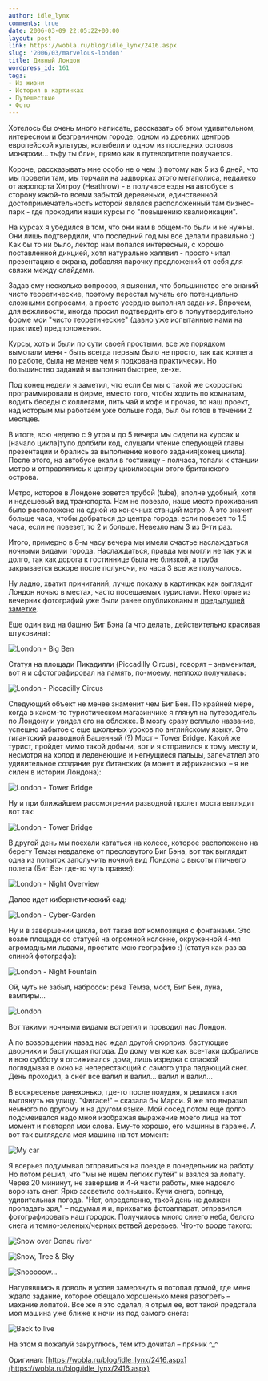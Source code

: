 ```yaml
---
author: idle_lynx
comments: true
date: 2006-03-09 22:05:22+00:00
layout: post
link: https://wobla.ru/blog/idle_lynx/2416.aspx
slug: '2006/03/marvelous-london'
title: Дивный Лондон
wordpress_id: 161
tags:
- Из жизни
- История в картинках
- Путешествие
- Фото
---
```


Хотелось бы очень много написать, рассказать об этом удивительном, интересном и безграничном городе, одном из древних центров европейской культуры, колыбели и одном из последних остовов монархии... тьфу ты блин, прямо как в путеводителе получается.

Короче, рассказывать мне особо не о чем :) потому как 5 из 6 дней, что мы провели там, мы торчали на задворках этого мегаполиса, недалеко от аэропорта Хитроу (Heathrow) - в получасе езды на автобусе в сторону какой-то всеми забытой деревеньки, единственной достопримечательность которой являлся расположенный там бизнес-парк - где проходили наши курсы по "повышению квалификации".

На курсах я убедился в том, что они нам в общем-то были и не нужны. Они лишь подтвердили, что последний год мы все делали правильно :) Как бы то ни было, лектор нам попался интересный, с хорошо поставленной дикцией, хотя натурально халявил - просто читал презентацию с экрана, добавляя парочку предложений от себя для связки между слайдами.

Задав ему несколько вопросов, я выяснил, что большинство его знаний чисто теоретические, поэтому перестал мучать его потенциально сложными вопросами, а просто усердно выполнял задания. Впрочем, для вежливости, иногда просил подтвердить его в полуутвердительно форме мои "чисто теоретические" (давно уже испытанные нами на практике) предположения.

Курсы, хоть и были по сути своей простыми, все же порядком вымотали меня - быть всегда первым было не просто, так как коллега по работе, была не менее чем я подкована практически. Но большинство заданий я выполнял быстрее, хе-хе.

Под конец недели я заметил, что если бы мы с такой же скоростью программировали в фирме, вместо того, чтобы ходить по комнатам, водить беседы с коллегами, пить чай и кофе и прочая, то наш проект, над которым мы работаем уже больше года, был бы готов в течении 2 месяцев.

В итоге, всю неделю с 9 утра и до 5 вечера мы сидели на курсах и [начало цикла]тупо долбили код, слушали чтение следующей главы презентации и брались за выполнение нового задания[конец цикла]. После этого, на автобусе ехали в гостиницу - полчаса, топали к станции метро и отправлялись к центру цивилизации этого британского острова.

Метро, которое в Лондоне зовется трубой (tube), вполне удобный, хотя и недешевый вид транспорта. Нам не повезло, наше место проживания было расположено на одной из конечных станций метро. А это значит больше часа, чтобы добраться до центра города: если повезет то 1.5 часа, если не повезет, то 2 и больше. Невезло нам 3 из 6-ти раз.

Итого, примерно в 8-м часу вечера мы имели счастье наслаждаться ночными видами города. Наслаждаться, правда мы могли не так уж и долго, так как дорога к гостиннице была не близкой, а труба закрывается вскоре после полуночи, но часа 3 все же получалось.

Ну ладно, хватит причитаний, лучше покажу в картинках как выглядит Лондон ночью в местах, часто посещаемых туристами. Некоторые из вечерних фотографий уже были ранее опубликованы в [предыдущей заметке](/2006/02/london).

Еще один вид на башню Биг Бэна (а что делать, действительно красивая штуковина):

![London - Big Ben](images/2007/05/d17ebcd3-43a8-404a-bd30-f1da8db535db.jpg)

Статуя на площади Пикадилли (Piccadilly Circus), говорят – знаменитая, вот я и сфотографировал на память, по-моему, неплохо получилась:

![London - Piccadilly Circus](images/2007/05/74f40059-cd27-4183-b27f-de3897b6974d.jpg)

Следующий объект не менее знаменит чем Биг Бен. По крайней мере, когда в каком-то туристическом магазинчике я глянул на путеводитель по Лондону и увидел его на обложке. В мозгу сразу всплыло название, успешно забытое с еще школьных уроков по английскому языку. Это гигантский разводной Башенный (?) Мост – Tower Bridge. Какой же турист, пройдет мимо такой добычи, вот и я отправился к тому месту и, несмотря на холод и леденеющие и негнущиеся пальцы, запечатлел это удивительное создание рук битанских (а может и африканских – я не силен в истории Лондона):

![London - Tower Bridge](images/2007/05/c3292423-9b28-46f2-9f3c-a88f7510b342.jpg)

Ну и при ближайшем рассмотрении разводной пролет моста выглядит вот так:

![London - Tower Bridge](images/2007/05/c584bd6d-a245-4a2d-97ec-1ae878965aa9.jpg)

В другой день мы поехали кататься на колесе, которое расположено на берегу Темзы невдалеке от пресловутого Биг Бэна, вот так выглядит одна из попыток заполучить ночной вид Лондона с высоты птичьего полета (Биг Бэн где-то чуть правее):

![London - Night Overview](images/2007/05/bbb9fe43-f14f-4722-b7e6-c7fd3c096e22.jpg)

Далее идет кибернетический сад:

![London - Cyber-Garden](images/2007/05/3296a836-6a43-43eb-9e3e-4a13b59d9c20.jpg)

Ну и в завершении цикла, вот такая вот композиция с фонтанами. Это возле площади со статуей на огромной колонне, окруженной 4-мя агромадными львами, простите мою географию :) (статуя как раз за спиной фотографа):

![London - Night Fountain](images/2007/05/9bf67f20-53a1-4c6d-886e-1abba4e5fe92.jpg)

Ой, чуть не забыл, набросок: река Темза, мост, Биг Бен, луна, вампиры...

![London](images/2007/05/cee665e3-7ff1-4e76-82a2-93bc6004febc.jpg)

Вот такими ночными видами встретил и проводил нас Лондон.

А по возвращении назад нас ждал другой сюрприз: бастующие дворники и бастующая погода. До дому мы кое как все-таки добрались и всю субботу я отсиживался дома, лишь изредка с опаской поглядывая в окно на неперестающий с самого утра падающий снег. День проходил, а снег все валил и валил... валил и валил...

В воскресенье ранехонько, где-то после полудня, я решился таки выглянуть на улицу. "Фигасе!" – сказала бы Марси. Я же это выразил немного по другому и на другом языке. Мой сосед потом еще долго подсмеивался надо мной изображая выражение моего лица на тот момент и повторяя мои слова. Ему-то хорошо, его машины в гараже. А вот так выглядела моя машина на тот момент:

![My car](images/2007/05/e3e86efb-ed40-49b4-9678-e8a4bc312b3c.jpg)

Я всерьез подумывал отправиться на поезде в понедельник на работу. Но потом решил, что "мы не ищем легких путей" и взялся за лопату. Через 20 мининут, не завершив и 4-й части работы, мне надоело ворочать снег. Ярко засветило солнышко. Кучи снега, солнце, удивительная погода. "Нет, определенно, такой день не должен пропадать зря," – подумал я и, прихватив фотоаппарат, отправился фотографировать наш городок. Получилось много синего неба, белого снега и темно-зеленых/черных ветвей деревьев. Что-то вроде такого:

![Snow over Donau river](images/2007/05/50129dcc-db35-4b50-8083-a520062426bb.jpg)

![Snow, Tree & Sky](images/2007/05/92a206e0-6e87-4148-b7fe-0f3180e83369.jpg)

![Snooooow...](images/2007/05/8acb29ad-58ce-4fd3-9eff-b305c566408c.jpg)

Нагулявшись в доволь и успев замерзнуть я потопал домой, где меня ждало задание, которое обещало хорошенько меня разогреть – махание лопатой. Все же я это сделал, я отрыл ее, вот такой предстала моя машина уже ближе к ночи из под самого снега:

![Back to live](images/2007/05/6cf05227-586c-45d3-b2fd-880a7b89b3bc.jpg)

На этом я пожалуй закруглюсь, тем кто дочитал – пряник ^_^

Оригинал: [https://wobla.ru/blog/idle_lynx/2416.aspx](https://wobla.ru/blog/idle_lynx/2416.aspx)

